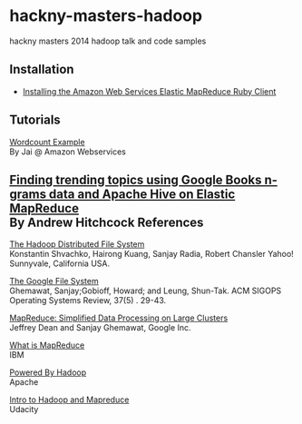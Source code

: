 hackny-masters-hadoop
=====================

hackny masters 2014 hadoop talk and code samples

Installation
---
* [Installing the Amazon Web Services Elastic MapReduce Ruby Client](http://docs.aws.amazon.com/ElasticMapReduce/latest/DeveloperGuide/emr-cli-install.html)



Tutorials
---
[Wordcount Example](http://aws.amazon.com/articles/2273)<br>
By Jai @ Amazon Webservices

[Finding trending topics using Google Books n-grams data and Apache Hive on Elastic MapReduce](http://aws.amazon.com/articles/5249664154115844)<br>
By Andrew Hitchcock
References
---

[The Hadoop Distributed File System](http://storageconference.org/2010/Papers/MSST/Shvachko.pdf)<br>
Konstantin Shvachko, Hairong Kuang, Sanjay Radia, Robert Chansler Yahoo! Sunnyvale, California USA.

[The Google File System](http://static.googleusercontent.com/media/research.google.com/en/us/archive/gfs-sosp2003.pdf)<br>
Ghemawat, Sanjay;Gobioff, Howard; and Leung, Shun-Tak. ACM SIGOPS Operating Systems Review, 37(5) . 29-43.

[MapReduce: Simplified Data Processing on Large Clusters](http://static.googleusercontent.com/media/research.google.com/en/us/archive/mapreduce-osdi04.pdf)<br>
Jeffrey Dean and Sanjay Ghemawat, Google Inc.

[What is MapReduce](http://www-01.ibm.com/software/data/infosphere/hadoop/mapreduce/)<br>
IBM

[Powered By Hadoop](https://wiki.apache.org/hadoop/PoweredBy)<br>
Apache

[Intro to Hadoop and Mapreduce](https://www.udacity.com/course/ud617)<br>
Udacity
